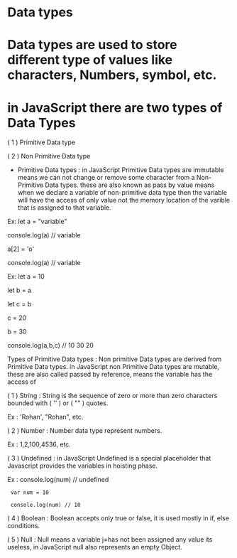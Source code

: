 # Data types

# Data types are used to store different type of values like characters, Numbers, symbol, etc.

# in JavaScript there are two types of Data Types

( 1 ) Primitive Data type
 
( 2 ) Non Primitive Data type

* Primitive Data types : in JavaScript Primitive Data types are immutable means we can not change or remove some character from a Non-Primitive Data types. these are 
also known as pass by value means when we declare a variable of non-primitive data type then the variable will have the access of only value not the memory location of
the varible that is assigned to that variable.

Ex: let a = "variable"

console.log(a)  // variable

a[2] = 'o'

console.log(a)  // variable

Ex:  let a = 10 

let b = a

let c = b

c = 20

b = 30

console.log(a,b,c)  // 10 30 20

Types of Primitive Data types : Non primitive Data types are derived from Primitive Data types. in JavaScript non Primitive Data types are mutable, these are also called passed by reference, means the variable has the access of  

( 1 ) String : String is the sequence of zero or more than zero characters bounded with ( '' ) or ( "" ) quotes.

Ex : 'Rohan', "Rohan", etc.

( 2 ) Number : Number data type represent numbers.

Ex : 1,2,100,4536, etc.

( 3 ) Undefined : in JavaScript Undefined is a special placeholder that Javascript provides the variables in hoisting phase.

Ex : console.log(num) // undefined

     var num = 10
     
     console.log(num) // 10
 
( 4 ) Boolean : Boolean accepts only true or false, it is used mostly in if, else conditions.

( 5 ) Null : Null means a variable j=has not been assigned any value its useless, in JavaScript null also represents an empty Object.

